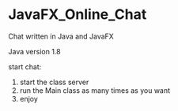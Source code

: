 # JavaFX_Online_Chat
Chat written in Java and JavaFX

Java version 1.8

start chat:
1) start the class server
2) run the Main class as many times as you want
3) enjoy
